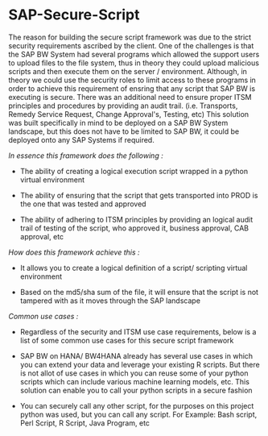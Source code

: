# SAP-Secure-Script

The reason for building the secure script framework was due to the strict security requirements ascribed by the client. One of the challenges is that the SAP BW System had several programs which allowed the support users to upload files to the file system, thus in theory they could upload malicious scripts and then execute them on the server / environment.
Although, in theory we could use the security roles to limit access to these programs in order to achieve this requirement of ensring that any script that SAP BW is executing is secure. There was an additional need to ensure proper ITSM principles and procedures by providing an audit trail. (i.e. Transports, Remedy Service Request, Change Approval's, Testing, etc)
This solution was built specifically in mind to be deployed on a SAP BW System landscape, but this does not have to be limited to SAP BW, it could be deployed onto any SAP Systems if required. 


*In essence this framework does the following :*

  * The ability of creating a logical execution script wrapped in a python virtual environment
  
  * The ability of ensuring that the script that gets transported into PROD is the one that was tested and approved

  * The ability of adhering to ITSM principles by providing an logical audit trail of testing of the script, who approved it, business approval, CAB approval, etc

*How does this framework achieve this :*

  * It allows you to create a logical definition of a script/ scripting virtual environment

  * Based on the md5/sha sum of the file, it will ensure that the script is not tampered with as it moves through the SAP landscape

*Common use cases :*

  * Regardless of the security and ITSM use case requirements, below is a list of some common use cases for this secure script framework

  * SAP BW on HANA/ BW4HANA already has several use cases in which you can extend your data and leverage your existing R scripts. But there is not allot of use cases in which you can reuse some of your python scripts which can include various machine learning models, etc. This solution can enable you to call your python scripts in a secure fashion

  * You can securely call any other script, for the purposes on this project python was used, but you can call any script. For Example: Bash script, Perl Script, R Script, Java Program, etc



